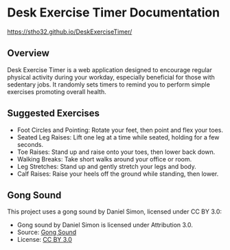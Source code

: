 # Desk Exercise Timer Documentation

https://stho32.github.io/DeskExerciseTimer/

## Overview

Desk Exercise Timer is a web application designed to encourage regular physical activity during your workday, especially beneficial for those with sedentary jobs. It randomly sets timers to remind you to perform simple exercises promoting overall health.

## Suggested Exercises

- Foot Circles and Pointing: Rotate your feet, then point and flex your toes.
- Seated Leg Raises: Lift one leg at a time while seated, holding for a few seconds.
- Toe Raises: Stand up and raise onto your toes, then lower back down.
- Walking Breaks: Take short walks around your office or room.
- Leg Stretches: Stand up and gently stretch your legs and body.
- Calf Raises: Raise your heels off the ground while standing, then lower.

## Gong Sound

This project uses a gong sound by Daniel Simon, licensed under CC BY 3.0:

- Gong sound by Daniel Simon is licensed under Attribution 3.0.
- Source: [Gong Sound](https://soundbible.com/2148-Chinese-Gong.html)
- License: [CC BY 3.0](https://creativecommons.org/licenses/by/3.0/)
